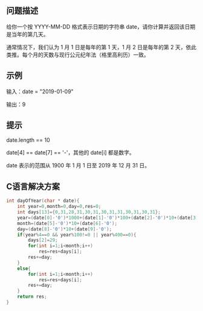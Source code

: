 问题描述
---------
给你一个按 YYYY-MM-DD 格式表示日期的字符串 date，请你计算并返回该日期是当年的第几天。

通常情况下，我们认为 1 月 1 日是每年的第 1 天，1 月 2 日是每年的第 2 天，依此类推。每个月的天数与现行公元纪年法（格里高利历）一致。

示例
----------
输入：date = "2019-01-09"

输出：9

提示
---------
date.length == 10

date[4] == date[7] == '-'，其他的 date[i] 都是数字。

date 表示的范围从 1900 年 1 月 1 日至 2019 年 12 月 31 日。

C语言解决方案
--------
```c
int dayOfYear(char * date){
    int year=0,month=0,day=0,res=0;
    int days[13]={0,31,28,31,30,31,30,31,31,30,31,30,31};
    year=(date[0]-'0')*1000+(date[1]-'0')*100+(date[2]-'0')*10+(date[3]-'0');
    month=(date[5]-'0')*10+(date[6]-'0');
    day=(date[8]-'0')*10+(date[9]-'0');
    if(year%4==0 && year%100!=0 || year%400==0){
        days[2]=29;
        for(int i=1;i<month;i++)
            res=res+days[i];
        res+=day;
    }
    else{
        for(int i=1;i<month;i++)
            res=res+days[i];
        res+=day;
    }
    return res;
}
```
